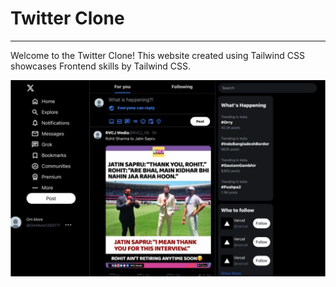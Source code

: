 # Twitter Clone
 <hr>
Welcome to the Twitter Clone! This website created using Tailwind CSS showcases Frontend skills by Tailwind CSS.

![Twitter Clone Image](twitter.png)
